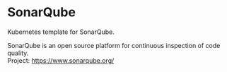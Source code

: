 # SonarQube
Kubernetes template for SonarQube.  

SonarQube is an open source platform for continuous inspection of code quality.  
Project: https://www.sonarqube.org/
